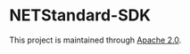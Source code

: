 # NETStandard-SDK

This project is maintained through [Apache 2.0](https://github.com/Encryption-API-Services/NETStandard-SDK/blob/main/LICENSE).
